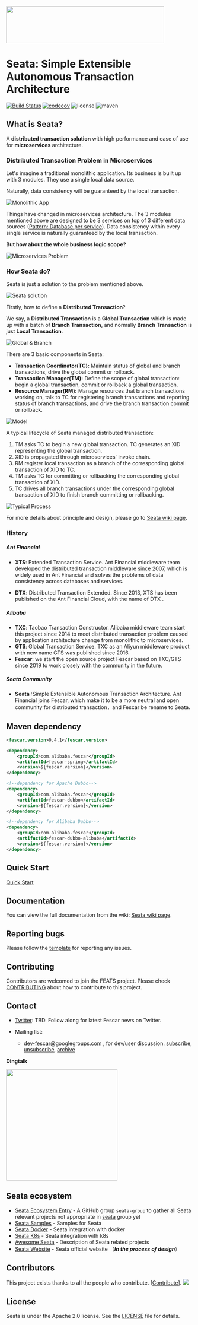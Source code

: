<img src="https://github.com/fescar-group/fescar-samples/blob/master/doc/img/seata.png"  height="100" width="426">

# Seata: Simple Extensible Autonomous Transaction Architecture

[![Build Status](https://travis-ci.org/seata/seata.svg?branch=develop)](https://travis-ci.org/seata/seata)
[![codecov](https://codecov.io/gh/seata/seata/branch/develop/graph/badge.svg)](https://codecov.io/gh/seata/seata)
![license](https://img.shields.io/github/license/seata/seata.svg)
![maven](https://img.shields.io/maven-central/v/com.alibaba.fescar/fescar-all.svg)

## What is Seata?

A **distributed transaction solution** with high performance and ease of use for **microservices** architecture.

### Distributed Transaction Problem in Microservices

Let's imagine a traditional monolithic application. Its business is built up with 3 modules. They use a single local data source.

Naturally, data consistency will be guaranteed by the local transaction.

![Monolithic App](https://cdn.nlark.com/lark/0/2018/png/18862/1545296770244-4cedf37e-9dc6-4fc0-a97f-f4240b9d8640.png) 

Things have changed in microservices architecture. The 3 modules mentioned above are designed to be 3 services on top of 3 different data sources ([Pattern: Database per service](http://microservices.io/patterns/data/database-per-service.html)). Data consistency within every single service is naturally guaranteed by the local transaction. 

**But how about the whole business logic scope?**

![Microservices Problem](https://cdn.nlark.com/lark/0/2018/png/18862/1545296781231-4029da9c-8803-43a4-ac2f-6c8b1e2ea448.png) 

### How Seata do?

Seata is just a solution to the problem mentioned above. 

![Seata solution](https://cdn.nlark.com/lark/0/2018/png/18862/1545296791074-3bce7bce-025e-45c3-9386-7b95135dade8.png)

Firstly, how to define a **Distributed Transaction**?

We say, a **Distributed Transaction** is a **Global Transaction** which is made up with a batch of **Branch Transaction**, and normally **Branch Transaction** is just **Local Transaction**.

![Global & Branch](https://cdn.nlark.com/lark/0/2018/png/18862/1545015454979-a18e16f6-ed41-44f1-9c7a-bd82c4d5ff99.png) 

There are 3 basic components in Seata: 

- **Transaction Coordinator(TC):** Maintain status of global and branch transactions, drive the global commit or rollback.
- **Transaction Manager(TM):** Define the scope of global transaction: begin a global transaction, commit or rollback a global transaction.
- **Resource Manager(RM):** Manage resources that branch transactions working on, talk to TC for registering branch transactions and reporting status of branch transactions, and drive the branch transaction commit or rollback.

![Model](https://cdn.nlark.com/lark/0/2018/png/18862/1545013915286-4a90f0df-5fda-41e1-91e0-2aa3d331c035.png) 

A typical lifecycle of Seata managed distributed transaction:

1. TM asks TC to begin a new global transaction. TC generates an XID representing the global transaction.
2. XID is propagated through microservices' invoke chain.
3. RM register local transaction as a branch of the corresponding global transaction of XID to TC. 
4. TM asks TC for committing or rollbacking the corresponding global transaction of XID.
5. TC drives all branch transactions under the corresponding global transaction of XID to finish branch committing or rollbacking.

![Typical Process](https://cdn.nlark.com/lark/0/2018/png/18862/1545296917881-26fabeb9-71fa-4f3e-8a7a-fc317d3389f4.png) 

For more details about principle and design, please go to [Seata wiki page](https://github.com/seata/seata/wiki). 

### History

##### Ant Financial

- **XTS**: Extended Transaction Service. Ant Financial middleware team developed the distributed transaction middleware since 2007, which is widely used in Ant Financial and solves the problems of data consistency across databases and services.

- **DTX**: Distributed Transaction Extended. Since 2013, XTS has been published on the Ant Financial Cloud, with the name of DTX .

##### Alibaba

- **TXC**: Taobao Transaction Constructor. Alibaba middleware team start this project since 2014 to meet distributed transaction problem caused by application architecture change from monolithic to microservices.
- **GTS**: Global Transaction Service. TXC as an Aliyun middleware product with new name GTS was published since 2016.
- **Fescar**: we start the open source project Fescar based on TXC/GTS since 2019 to work closely with the community in the future.


##### Seata Community

- **Seata** :Simple Extensible Autonomous Transaction Architecture. Ant Financial joins Fescar, which make it to be a more neutral and open community for distributed transaction，and Fescar be rename to Seata.



## Maven dependency
```xml
<fescar.version>0.4.1</fescar.version>

<dependency>
    <groupId>com.alibaba.fescar</groupId>
    <artifactId>fescar-spring</artifactId>
    <version>${fescar.version}</version>
</dependency>

<!--dependency for Apache Dubbo-->
<dependency>
    <groupId>com.alibaba.fescar</groupId>
    <artifactId>fescar-dubbo</artifactId>
    <version>${fescar.version}</version>
</dependency>

<!--dependency for Alibaba Dubbo-->
<dependency>
    <groupId>com.alibaba.fescar</groupId>
    <artifactId>fescar-dubbo-alibaba</artifactId>
    <version>${fescar.version}</version>
</dependency>

```
## Quick Start

[Quick Start](https://github.com/seata/seata/wiki/Quick-Start)

## Documentation

You can view the full documentation from the wiki: [Seata wiki page](https://github.com/seata/seata/wiki).

## Reporting bugs

Please follow the [template](https://github.com/seata/seata/blob/develop/.github/ISSUE_TEMPLATE/BUG_REPORT.md) for reporting any issues.


## Contributing

Contributors are welcomed to join the FEATS project. Please check [CONTRIBUTING](./CONTRIBUTING.md) about how to contribute to this project.


## Contact

* [Twitter](): TBD. Follow along for latest Fescar news on Twitter.

* Mailing list: 
  * dev-fescar@googlegroups.com , for dev/user discussion. [subscribe](mailto:dev-fescar+subscribe@googlegroups.com), [unsubscribe](mailto:dev-fescar+unsubscribe@googlegroups.com), [archive](https://groups.google.com/forum/#!forum/dev-fescar)
  
**Dingtalk**

<img src="https://upload-images.jianshu.io/upload_images/4420767-4e95b186a1a1bfba.png?imageMogr2/auto-orient/strip%7CimageView2/2/w/1240"  height="300" width="300">


## Seata ecosystem

* [Seata Ecosystem Entry](https://github.com/fescar-group) - A GitHub group `seata-group` to gather all Seata relevant projects not appropriate in [seata](https://github.com/seata) group yet
* [Seata Samples](https://github.com/fescar-group/fescar-samples) - Samples for Seata
* [Seata Docker](https://github.com/fescar-group/fescar-docker) - Seata integration with docker
* [Seata K8s](https://github.com/fescar-group/fescar-k8s) - Seata integration with k8s
* [Awesome Seata](https://github.com/fescar-group/awesome-fescar) - Description of Seata related projects 
* [Seata Website](https://github.com/fescar-group/fescar.io) - Seata official website （***In the process of design***）

## Contributors

This project exists thanks to all the people who contribute. [[Contribute](CONTRIBUTING.md)].
<a href="https://github.com/seata/seata/graphs/contributors"><img src="https://opencollective.com/fescar/contributors.svg?width=890&button=false" /></a>

## License

Seata is under the Apache 2.0 license. See the [LICENSE](https://github.com/seata/seata/blob/master/LICENSE) file for details.
